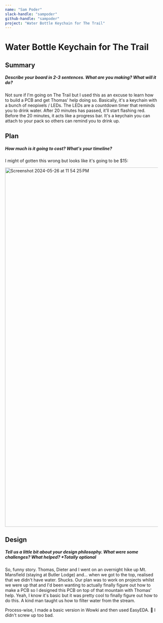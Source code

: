 ```yaml
---
name: "Sam Poder"
slack-handle: "sampoder"
github-handle: "sampoder"
project: "Water Bottle Keychain for The Trail"
---
```


# Water Bottle Keychain for The Trail

## Summary

##### Describe your board in 2-3 sentences. What are you making? What will it do?

Not sure if I'm going on The Trail but I used this as an excuse to learn how to build a PCB and get Thomas' help doing so. Basically, it's a keychain with a bunch of neopixels / LEDs. The LEDs are a countdown timer that reminds you to drink water. After 20 minutes has passed, it'll start flashing red. Before the 20 minutes, it acts like a progress bar. It's a keychain you can attach to your pack so others can remind you to drink up.

## Plan

##### How much is it going to cost? What's your timeline?

I might of gotten this wrong but looks like it's going to be $15:

<img width="1181" alt="Screenshot 2024-05-26 at 11 54 25 PM" src="https://github.com/hackclub/OnBoard/assets/39828164/aff0216a-f2b2-4f41-b5d9-60e89ef5f73f">

## Design

##### Tell us a little bit about your design philosophy. What were some challenges? What helped? ***Totally optional**

So, funny story. Thomas, Dieter and I went on an overnight hike up Mt. Mansfield (staying at Butler Lodge) and... when we got to the top, realised that we didn't have water. Shucks. Our plan was to work on projects whilst we were up that and I'd been wanting to actually finally figure out how to make a PCB so I designed this PCB on top of that mountain with Thomas' help. Yeah, I know it's basic but it was pretty cool to finally figure out how to do this. A kind man taught us how to filter water from the stream.

Process-wise, I made a basic version in Wowki and then used EasyEDA. 🤞 I didn't screw up too bad.

